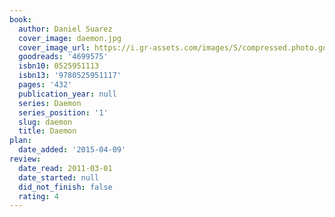 ```yaml
---
book:
  author: Daniel Suarez
  cover_image: daemon.jpg
  cover_image_url: https://i.gr-assets.com/images/S/compressed.photo.goodreads.com/books/1432909825l/4699575._SX98_.jpg
  goodreads: '4699575'
  isbn10: 0525951113
  isbn13: '9780525951117'
  pages: '432'
  publication_year: null
  series: Daemon
  series_position: '1'
  slug: daemon
  title: Daemon
plan:
  date_added: '2015-04-09'
review:
  date_read: 2011-03-01
  date_started: null
  did_not_finish: false
  rating: 4
---
```

